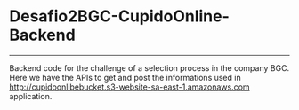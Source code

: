 # Desafio2BGC-CupidoOnline-Backend
---
Backend code for the challenge of a selection process in the company BGC.
Here we have the APIs to get and post the informations used in http://cupidoonlibebucket.s3-website-sa-east-1.amazonaws.com application.
